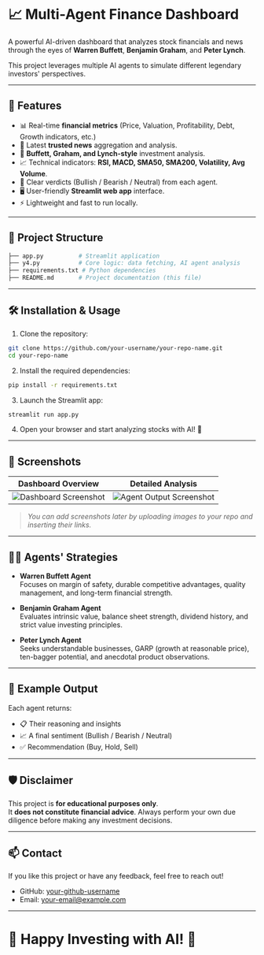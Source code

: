 # 📈 Multi-Agent Finance Dashboard

A powerful AI-driven dashboard that analyzes stock financials and news through the eyes of **Warren Buffett**, **Benjamin Graham**, and **Peter Lynch**.

This project leverages multiple AI agents to simulate different legendary investors' perspectives.

---

## 🚀 Features

- 📊 Real-time **financial metrics** (Price, Valuation, Profitability, Debt, Growth indicators, etc.)
- 📰 Latest **trusted news** aggregation and analysis.
- 🤖 **Buffett, Graham, and Lynch-style** investment analysis.
- 📈 Technical indicators: **RSI, MACD, SMA50, SMA200, Volatility, Avg Volume**.
- 🎯 Clear verdicts (Bullish / Bearish / Neutral) from each agent.
- 🖥️ User-friendly **Streamlit web app** interface.
- ⚡ Lightweight and fast to run locally.

---

## 📂 Project Structure

```bash
├── app.py          # Streamlit application
├── y4.py           # Core logic: data fetching, AI agent analysis
├── requirements.txt # Python dependencies
├── README.md       # Project documentation (this file)
```

---

## 🛠️ Installation & Usage

1. Clone the repository:

```bash
git clone https://github.com/your-username/your-repo-name.git
cd your-repo-name
```

2. Install the required dependencies:

```bash
pip install -r requirements.txt
```

3. Launch the Streamlit app:

```bash
streamlit run app.py
```

4. Open your browser and start analyzing stocks with AI! 🎯

---

## 📸 Screenshots

| Dashboard Overview | Detailed Analysis |
|:-------------------:|:-----------------:|
| ![Dashboard Screenshot](link_to_dashboard_image) | ![Agent Output Screenshot](link_to_agent_output_image) |

> *You can add screenshots later by uploading images to your repo and inserting their links.*

---

## 👨‍💻 Agents' Strategies

- **Warren Buffett Agent**  
  Focuses on margin of safety, durable competitive advantages, quality management, and long-term financial strength.

- **Benjamin Graham Agent**  
  Evaluates intrinsic value, balance sheet strength, dividend history, and strict value investing principles.

- **Peter Lynch Agent**  
  Seeks understandable businesses, GARP (growth at reasonable price), ten-bagger potential, and anecdotal product observations.

---

## 💬 Example Output

Each agent returns:

- 📋 Their reasoning and insights
- 📈 A final sentiment (Bullish / Bearish / Neutral)
- ✅ Recommendation (Buy, Hold, Sell)

---

## 🛡️ Disclaimer

This project is **for educational purposes only**.  
It **does not constitute financial advice**. Always perform your own due diligence before making any investment decisions.

---

## 📫 Contact

If you like this project or have any feedback, feel free to reach out!

- GitHub: [your-github-username](https://github.com/your-github-username)
- Email: your-email@example.com

---

# 🌟 Happy Investing with AI! 🌟
